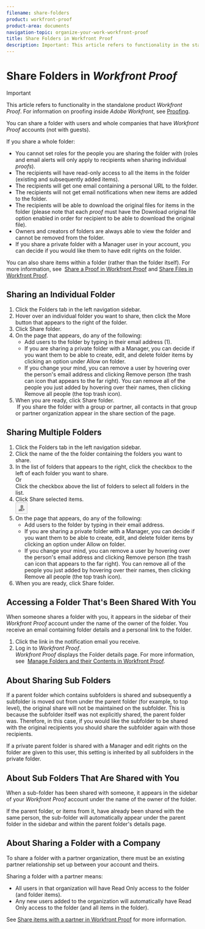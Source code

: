 ```yaml
---
filename: share-folders
product: workfront-proof
product-area: documents
navigation-topic: organize-your-work-workfront-proof
title: Share Folders in Workfront Proof
description: Important: This article refers to functionality in the standalone product Workfront Proof. For information on proofing inside Adobe Workfront, see Proofing.
---
```


# Share Folders in *Workfront Proof*

>[!IMPORTANT]
>
>This article refers to functionality in the standalone product *Workfront Proof*. For information on proofing inside *Adobe Workfront*, see [Proofing](../../../review-and-approve-work/proofing/proofing.md).

You can share a folder with users and whole companies that have *Workfront Proof* accounts (not with guests).

If you share a whole folder:

* You cannot set roles for the people you are sharing the folder with (roles and email alerts will only apply to recipients when sharing individual *proofs*).
* The recipients will have read-only access to all the items in the folder (existing and subsequently added items).
* The recipients will get one email containing a personal URL to the folder.
* The recipients will not get email notifications when new items are added to the folder.
* The recipients will be able to download the original files for items in the folder (please note that each *proof* must have the Download original file option enabled in order for recipient to be able to download the original file).
* Owners and creators of folders are always able to view the folder and cannot be removed from the folder.
* If you share a private folder with a Manager user in your account, you can decide if you would like them to have edit rights on the folder.

You can also share items within a folder (rather than the folder itself). For more information, see&nbsp; [Share a Proof in Workfront Proof](../../../workfront-proof/wp-work-proofsfiles/share-proofs-and-files/share-proof.md) and [Share Files in Workfront Proof](../../../workfront-proof/wp-work-proofsfiles/share-proofs-and-files/share-files.md).&nbsp;

## Sharing an Individual Folder

<ol> 
 <li value="1">Click the&nbsp;<span class="bold">Folders</span>&nbsp;tab in the left navigation sidebar.</li> 
 <li value="2">Hover over an individual folder you want to share, then click the <span class="bold">More</span> button that appears to the right of the folder.</li> 
 <li value="3">Click <span class="bold">Share folder</span>.</li> 
 <li value="4">On the page that appears, do any of the following: 
  <ul>
   <li>Add users to the folder by typing in their email address (1).</li>
   <li>If you are sharing a private folder with a Manager, you can decide if you want them to be able to create, edit, and delete folder items by clicking an option under <span class="bold">Allow on folder</span>.</li>
   <li>If you change your mind, you can remove a user by hovering over the person's email address and clicking <span class="bold">Remove person</span> (the trash can icon that appears to the far right). You can remove all of the people you just added by hovering over their names, then clicking <span class="bold">Remove all people</span> (the top trash icon).</li>
  </ul></li> 
 <li value="5">When you are ready, click <span class="bold">Share folder</span>.<br></li> <note type="note">
  &nbsp;If you share the folder with a group or partner, all contacts in that group or partner organization appear in the share section of the page.
 </note> 
</ol>

## Sharing Multiple Folders

<ol> 
 <li value="1">Click the&nbsp;<span class="bold">Folders</span>&nbsp;tab in the left navigation sidebar.</li> 
 <li value="2">Click the name of the the folder containing the folders you want to share.</li> 
 <li value="3">In the list of folders that appears to the right, click the checkbox to the left of each folder you want to share.<br>Or<br>Click the checkbox above the list of folders to select all folders in the list.</li> 
 <li value="4">Click&nbsp;<span class="bold">Share selected items</span>.<br><img src="assets/share-button-small.png" alt="Share_button-small.png"></li> 
 <li value="5">On the page that appears, do any of the following: 
  <ul>
   <li>Add users to the folder by typing in their email address.</li>
   <li>If you are sharing a private folder with a Manager, you can decide if you want them to be able to create, edit, and delete folder items by clicking an option under <span class="bold">Allow on folder</span>.</li>
   <li>If you change your mind, you can remove a user by hovering over the person's email address and clicking <span class="bold">Remove person</span> (the trash can icon that appears to the far right). You can remove all of the people you just added by hovering over their names, then clicking <span class="bold">Remove all people</span> (the top trash icon).</li>
  </ul></li> 
 <li value="6">When you are ready, click <span class="bold">Share folder</span>.</li> 
</ol>

## Accessing a Folder That's Been Shared With You

When someone shares a folder with you, it appears in the sidebar of their *Workfront Proof* account under the name of the owner of the folder. You receive an email containing folder details and a personal link to the folder.

1. Click the link in the notification email you receive.
1. Log in to *Workfront Proof*.  
   *Workfront Proof* displays the Folder details page.&nbsp;For more information, see&nbsp; [Manage Folders and their Contents in Workfront Proof](../../../workfront-proof/wp-work-proofsfiles/organize-your-work/manage-folders-and-contents.md).

## About Sharing Sub Folders

If a parent folder which contains subfolders is shared and subsequently a subfolder is moved out from under the parent folder (for example, to top level), the original share will not be maintained on the subfolder. This is because the subfolder itself was not explicitly shared, the parent folder was. Therefore, in this case, if you would like the subfolder to be shared with the original recipients you should share the subfolder again with those recipients.

If a private parent folder is shared with a Manager and edit rights on the folder are given to this user, this setting is inherited by all subfolders in the private folder.

## About Sub Folders That Are Shared with You

When a sub-folder has been shared with someone, it appears in the sidebar of your *Workfront Proof* account under the name of the owner of the folder.

If the parent folder, or items from it, have already been shared with the same person, the sub-folder will automatically appear under the parent folder in the sidebar and within the parent folder's details page.

## About Sharing a Folder with a Company

To share a folder with a partner organization, there must be an existing partner relationship set up between your account and theirs.

Sharing a folder with a partner means:

* All users in that organization will have Read Only access to the folder (and folder items).
* Any new users added to the organization will automatically have Read Only access to the folder (and all items in the folder).

See [Share items with a partner in Workfront Proof](../../../workfront-proof/wp-acct-admin/partner-accounts/share-items-partner-in-wp.md) for more information.
